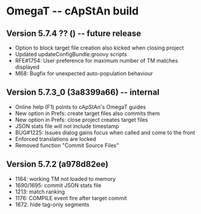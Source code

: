 # OmegaT -- cApStAn build

## Version 5.7.4 ?? () -- future release

* Option to block target file creation also kicked when closing project
* Updated updateConfigBundle.groovy scripts
* RFE#1754: User preference for maximum number of TM matches displayed
* M68: Bugfix for unexpected auto-population behaviour

## Version 5.7.3_0 (3a8399a66) -- internal

* Online help (F1) points to cApStAn's OmegaT guides
* New option in Prefs: create target files also commits them
* New option in Prefs: close project creates target files
* JSON stats file will not include timestamp
* BUG#1225: Issues dialog gains focus when called and come to the front
* Enforced translations are locked
* Removed function "Commit Source Files"

## Version 5.7.2 (a978d82ee)

* 1164: working TM not loaded to memory
* 1690/1695: commit JSON stats file
* 1213: match ranking
* 1176: COMPILE event fire after target commit
* 1672: hide tag-only segments
